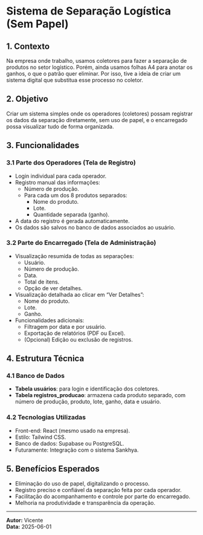 # Sistema de Separação Logística (Sem Papel)

## 1. Contexto
Na empresa onde trabalho, usamos coletores para fazer a separação de produtos no setor logístico. Porém, ainda usamos folhas A4 para anotar os ganhos, o que o patrão quer eliminar. Por isso, tive a ideia de criar um sistema digital que substitua esse processo no coletor.

## 2. Objetivo
Criar um sistema simples onde os operadores (coletores) possam registrar os dados da separação diretamente, sem uso de papel, e o encarregado possa visualizar tudo de forma organizada.

## 3. Funcionalidades

### 3.1 Parte dos Operadores (Tela de Registro)
- Login individual para cada operador.
- Registro manual das informações:
  - Número de produção.
  - Para cada um dos 8 produtos separados:
    - Nome do produto.
    - Lote.
    - Quantidade separada (ganho).
- A data do registro é gerada automaticamente.
- Os dados são salvos no banco de dados associados ao usuário.

### 3.2 Parte do Encarregado (Tela de Administração)
- Visualização resumida de todas as separações:
  - Usuário.
  - Número de produção.
  - Data.
  - Total de itens.
  - Opção de ver detalhes.
- Visualização detalhada ao clicar em “Ver Detalhes”:
  - Nome do produto.
  - Lote.
  - Ganho.
- Funcionalidades adicionais:
  - Filtragem por data e por usuário.
  - Exportação de relatórios (PDF ou Excel).
  - (Opcional) Edição ou exclusão de registros.

## 4. Estrutura Técnica

### 4.1 Banco de Dados
- **Tabela usuários**: para login e identificação dos coletores.
- **Tabela registros_producao**: armazena cada produto separado, com número de produção, produto, lote, ganho, data e usuário.

### 4.2 Tecnologias Utilizadas
- Front-end: React (mesmo usado na empresa).
- Estilo: Tailwind CSS.
- Banco de dados: Supabase ou PostgreSQL.
- Futuramente: Integração com o sistema Sankhya.

## 5. Benefícios Esperados
- Eliminação do uso de papel, digitalizando o processo.
- Registro preciso e confiável da separação feita por cada operador.
- Facilitação do acompanhamento e controle por parte do encarregado.
- Melhoria na produtividade e transparência da operação.

---

**Autor:** Vicente  
**Data:** 2025-06-01  
